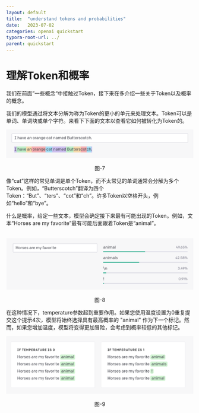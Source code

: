 ```yaml
---
layout: default
title:  "understand tokens and probabilities"
date:   2023-07-02
categories: openai quickstart	
typora-root-url: ../
parent: quickstart
---
```


# 理解Token和概率

​	我们在前面”一些概念“中接触过Token，接下来在多介绍一些关于Token以及概率的概念。

​	我们的模型通过将文本分解为称为Token的更小的单元来处理文本。Token可以是单词、单词块或单个字符。来看下下面的文本以查看它如何被转化为Token的。

![token](/assets/images/quick-start-7.png)

<center>图-7</center>

​	像“cat”这样的常见单词是单个Token，而不太常见的单词通常会分解为多个Token。例如，“Butterscotch”翻译为四个Token：“But”、“ters”、“cot”和“ch”。许多Token以空格开头，例如“hello”和“bye”。

​	什么是概率，给定一些文本，模型会确定接下来最有可能出现的Token。例如，文本“Horses are my favorite”最有可能后面跟着Token是“animal”。

​	![](/assets/images/quick-start-8.png)

<center>图-8</center>

​	在这种情况下，temperature参数起到重要作用。如果您使用温度设置为0重复提交这个提示4次，模型将始终选择具有最高概率的 "animal" 作为下一个标记。然而，如果您增加温度，模型将变得更加冒险，会考虑到概率较低的其他标记。

![temperature](/assets/images/quick-start-9.png)

<center>图-9</center>
